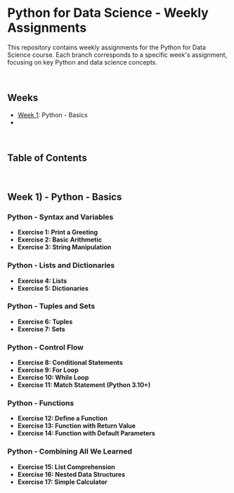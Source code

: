 # Python for Data Science - Weekly Assignments

This repository contains weekly assignments for the Python for Data Science course. Each branch corresponds to a specific week's assignment, focusing on key Python and data science concepts.

<br>
<be>

## Weeks

- [Week 1](https://github.com/VictorSnorri/PythonForDataScience/Assignment_1): Python - Basics
-
<br>
<be>

## Table of Contents

<br>
<be>
  
## Week 1) - Python - Basics
  
### Python - Syntax and Variables
- **Exercise 1: Print a Greeting**
- **Exercise 2: Basic Arithmetic**
- **Exercise 3: String Manipulation**

###  Python - Lists and Dictionaries

- **Exercise 4: Lists**
- **Exercise 5: Dictionaries**

###  Python - Tuples and Sets

- **Exercise 6: Tuples**
- **Exercise 7: Sets**

###  Python - Control Flow

- **Exercise 8: Conditional Statements**
- **Exercise 9: For Loop**
- **Exercise 10: While Loop**
- **Exercise 11: Match Statement (Python 3.10+)**

### Python - Functions

- **Exercise 12: Define a Function**
- **Exercise 13: Function with Return Value**
- **Exercise 14: Function with Default Parameters**

### Python - Combining All We Learned

- **Exercise 15: List Comprehension**
- **Exercise 16: Nested Data Structures**
- **Exercise 17: Simple Calculator**
